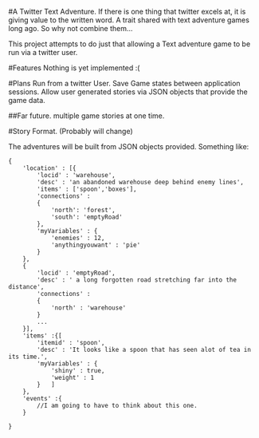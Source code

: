 #A Twitter Text Adventure.
If there is one thing that twitter excels at, it is giving value to the written word. A trait shared with text adventure games long ago. So why not combine them...

This project attempts to do just that allowing a Text adventure game to be run via a twitter user.

#Features
Nothing is yet implemented :(

#Plans 
Run from a twitter User.
Save Game states between application sessions.
Allow user generated stories via JSON objects that provide the game data.

##Far future.
multiple game stories at one time.

#Story Format. (Probably will change)

The adventures will be built from JSON objects provided.
Something like:


```
{
	'location' : [{
		'locid' : 'warehouse',
		'desc' : 'an abandoned warehouse deep behind enemy lines',
		'items' : ['spoon','boxes'],
		'connections' : 
		{
			'north': 'forest',
			'south': 'emptyRoad'
		},
		'myVariables' : {
			'enemies' : 12,
			'anythingyouwant' : 'pie'		
		}	
	},
	{
		'locid' : 'emptyRoad',
		'desc' : ' a long forgotten road stretching far into the distance',
		'connections' :
		{
			'north' : 'warehouse'
		}
		...
	}],
	'items' :{[
		'itemid' : 'spoon',
		'desc' : 'It looks like a spoon that has seen alot of tea in its time.',
		'myVariables' : {
			'shiny' : true,
			'weight' : 1		
		}	]
	},
	'events' :{
		//I am going to have to think about this one.
	}
	
}
```